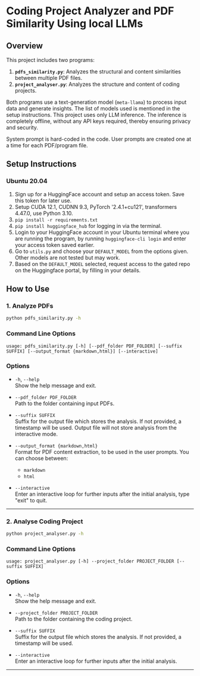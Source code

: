 # Coding Project Analyzer and PDF Similarity Using local LLMs

## Overview
This project includes two programs:
1. **`pdfs_similarity.py`**: Analyzes the structural and content similarities between multiple PDF files.
2. **`project_analyser.py`**: Analyzes the structure and content of coding projects.

Both programs use a text-generation model (`meta-llama`) to process input data and generate insights. The list of models used is mentioned in the setup instructions. This project uses only LLM inference. The inference is completely offline, without any API keys required, thereby ensuring privacy and security.

System prompt is hard-coded in the code. User prompts are created one at a time for each PDF/program file.


## Setup Instructions

### Ubuntu 20.04

1. Sign up for a HuggingFace account and setup an access token. Save this token for later use. 
2. Setup CUDA 12.1, CUDNN 9.3, PyTorch '2.4.1+cu121', transformers 4.47.0, use Python 3.10.
3. `pip install -r requirements.txt`
4. `pip install huggingface_hub` for logging in via the terminal.
5. Login to your HuggingFace account in your Ubuntu terminal where you are running the program, by running `huggingface-cli login` and enter your access token saved earlier. 
6. Go to `utils.py` and choose your `DEFAULT_MODEL` from the options given. Other models are not tested but may work. 
7. Based on the `DEFAULT_MODEL` selected, request access to the gated repo on the Huggingface portal, by filling in your details.


## How to Use

### 1. Analyze PDFs

```bash
python pdfs_similarity.py -h
```

### Command Line Options

```
usage: pdfs_similarity.py [-h] [--pdf_folder PDF_FOLDER] [--suffix SUFFIX] [--output_format {markdown,html}] [--interactive]
```

### Options

- `-h`, `--help`  
  Show the help message and exit.

- `--pdf_folder PDF_FOLDER`  
  Path to the folder containing input PDFs.

- `--suffix SUFFIX`  
  Suffix for the output file which stores the analysis. If not provided, a timestamp will be used. Output file will not store analysis from the interactive mode.

- `--output_format {markdown,html}`  
  Format for PDF content extraction, to be used in the user prompts. You can choose between:
  - `markdown`
  - `html`

- `--interactive`  
  Enter an interactive loop for further inputs after the initial analysis, type "exit" to quit.

---


### 2. Analyse Coding Project


```bash
python project_analyser.py -h
```

### Command Line Options

```
usage: project_analyser.py [-h] --project_folder PROJECT_FOLDER [--suffix SUFFIX]
```

### Options

- `-h`, `--help`  
  Show the help message and exit.

- `--project_folder PROJECT_FOLDER`  
  Path to the folder containing the coding project.

- `--suffix SUFFIX`  
  Suffix for the output file which stores the analysis. If not provided, a timestamp will be used.

- `--interactive`  
  Enter an interactive loop for further inputs after the initial analysis.

---
